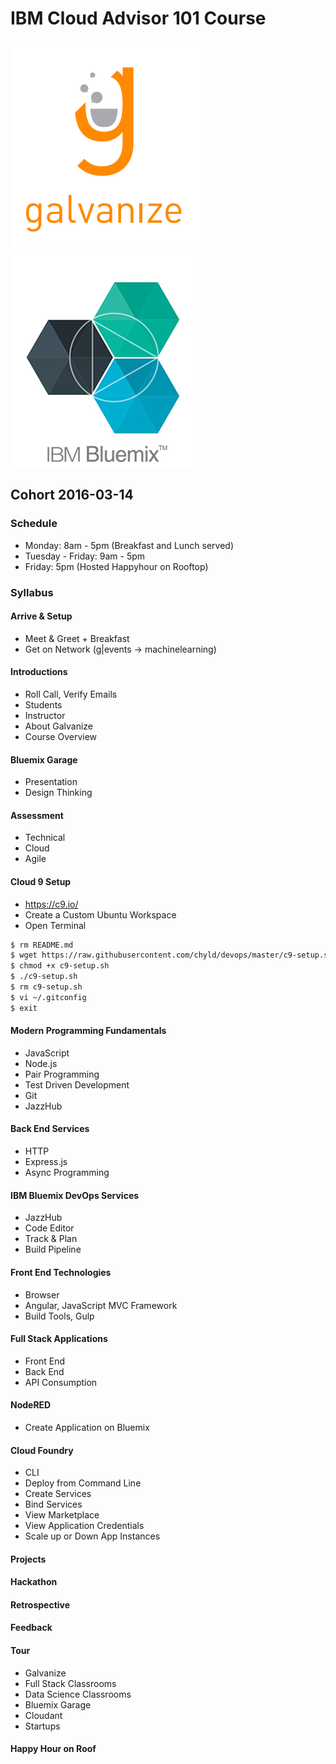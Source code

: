 # IBM Cloud Advisor 101 Course

![Galvanize](images/galvanize.png)
![IBM Bluemix](images/ibm.jpg)

## Cohort 2016-03-14

### Schedule
  - Monday: 8am - 5pm (Breakfast and Lunch served)
  - Tuesday - Friday: 9am - 5pm
  - Friday: 5pm (Hosted Happyhour on Rooftop)

### Syllabus

#### Arrive & Setup
  - Meet & Greet + Breakfast
  - Get on Network (g|events -> machinelearning)

#### Introductions
  - Roll Call, Verify Emails
  - Students
  - Instructor
  - About Galvanize
  - Course Overview

#### Bluemix Garage
  - Presentation
  - Design Thinking

#### Assessment
  - Technical
  - Cloud
  - Agile

#### Cloud 9 Setup
  - https://c9.io/
  - Create a Custom Ubuntu Workspace
  - Open Terminal

```sh
$ rm README.md
$ wget https://raw.githubusercontent.com/chyld/devops/master/c9-setup.sh
$ chmod +x c9-setup.sh
$ ./c9-setup.sh
$ rm c9-setup.sh
$ vi ~/.gitconfig
$ exit
```

#### Modern Programming Fundamentals
  - JavaScript
  - Node.js
  - Pair Programming
  - Test Driven Development
  - Git
  - JazzHub

#### Back End Services
  - HTTP
  - Express.js
  - Async Programming

#### IBM Bluemix DevOps Services
  - JazzHub
  - Code Editor
  - Track & Plan
  - Build Pipeline

#### Front End Technologies
  - Browser
  - Angular, JavaScript MVC Framework
  - Build Tools, Gulp

#### Full Stack Applications
  - Front End
  - Back End
  - API Consumption

#### NodeRED
  - Create Application on Bluemix

#### Cloud Foundry
  - CLI
  - Deploy from Command Line
  - Create Services
  - Bind Services
  - View Marketplace
  - View Application Credentials
  - Scale up or Down App Instances

#### Projects

#### Hackathon

#### Retrospective

#### Feedback

#### Tour
  - Galvanize
  - Full Stack Classrooms
  - Data Science Classrooms
  - Bluemix Garage
  - Cloudant
  - Startups

#### Happy Hour on Roof
